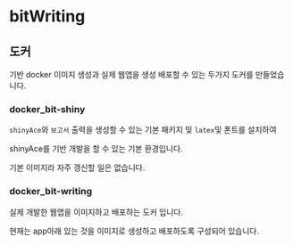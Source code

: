 # bitWriting

 ## 도커 

기반 docker 이미지 생성과 실제 웹앱을 생성 배포할 수 있는 두가지 도커를 만들었습니다. 

### docker_bit-shiny 

`shinyAce`와 `보고서` 출력을 생성할 수 있는 기본 패키지 및 `latex`및 폰트를 설치하여 

shinyAce를 기반 개발을 할 수 있는 기본 환경입니다. 

기본 이미지라 자주 갱신할 일은 없습니다.  

### docker_bit-writing 

실제 개발한 웹앱을 이미지하고 배포하는 도커 입니다. 

현재는 app아래 있는 것을 이미지로 생성하고 배포하도록 구성되어 있습니다. 



##
